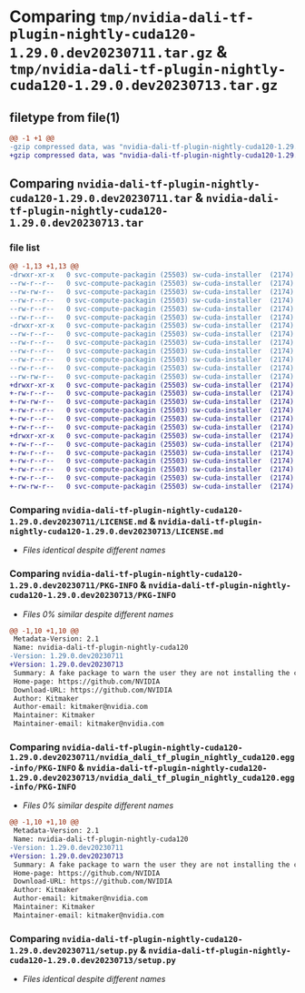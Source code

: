 # Comparing `tmp/nvidia-dali-tf-plugin-nightly-cuda120-1.29.0.dev20230711.tar.gz` & `tmp/nvidia-dali-tf-plugin-nightly-cuda120-1.29.0.dev20230713.tar.gz`

## filetype from file(1)

```diff
@@ -1 +1 @@
-gzip compressed data, was "nvidia-dali-tf-plugin-nightly-cuda120-1.29.0.dev20230711.tar", last modified: Tue Jul 11 23:46:47 2023, max compression
+gzip compressed data, was "nvidia-dali-tf-plugin-nightly-cuda120-1.29.0.dev20230713.tar", last modified: Thu Jul 13 15:03:34 2023, max compression
```

## Comparing `nvidia-dali-tf-plugin-nightly-cuda120-1.29.0.dev20230711.tar` & `nvidia-dali-tf-plugin-nightly-cuda120-1.29.0.dev20230713.tar`

### file list

```diff
@@ -1,13 +1,13 @@
-drwxr-xr-x   0 svc-compute-packagin (25503) sw-cuda-installer  (2174)        0 2023-07-11 23:46:47.606883 nvidia-dali-tf-plugin-nightly-cuda120-1.29.0.dev20230711/
--rw-r--r--   0 svc-compute-packagin (25503) sw-cuda-installer  (2174)      469 2023-07-11 23:46:47.000000 nvidia-dali-tf-plugin-nightly-cuda120-1.29.0.dev20230711/ERROR.txt
--rw-rw-r--   0 svc-compute-packagin (25503) sw-cuda-installer  (2174)    11336 2023-07-06 05:01:19.000000 nvidia-dali-tf-plugin-nightly-cuda120-1.29.0.dev20230711/LICENSE.md
--rw-r--r--   0 svc-compute-packagin (25503) sw-cuda-installer  (2174)       37 2023-07-11 23:46:47.000000 nvidia-dali-tf-plugin-nightly-cuda120-1.29.0.dev20230711/PACKAGE_NAME
--rw-r--r--   0 svc-compute-packagin (25503) sw-cuda-installer  (2174)     1708 2023-07-11 23:46:47.606883 nvidia-dali-tf-plugin-nightly-cuda120-1.29.0.dev20230711/PKG-INFO
--rw-r--r--   0 svc-compute-packagin (25503) sw-cuda-installer  (2174)      316 2023-07-11 23:46:47.000000 nvidia-dali-tf-plugin-nightly-cuda120-1.29.0.dev20230711/README.rst
-drwxr-xr-x   0 svc-compute-packagin (25503) sw-cuda-installer  (2174)        0 2023-07-11 23:46:47.606883 nvidia-dali-tf-plugin-nightly-cuda120-1.29.0.dev20230711/nvidia_dali_tf_plugin_nightly_cuda120.egg-info/
--rw-r--r--   0 svc-compute-packagin (25503) sw-cuda-installer  (2174)     1708 2023-07-11 23:46:47.000000 nvidia-dali-tf-plugin-nightly-cuda120-1.29.0.dev20230711/nvidia_dali_tf_plugin_nightly_cuda120.egg-info/PKG-INFO
--rw-r--r--   0 svc-compute-packagin (25503) sw-cuda-installer  (2174)      297 2023-07-11 23:46:47.000000 nvidia-dali-tf-plugin-nightly-cuda120-1.29.0.dev20230711/nvidia_dali_tf_plugin_nightly_cuda120.egg-info/SOURCES.txt
--rw-r--r--   0 svc-compute-packagin (25503) sw-cuda-installer  (2174)        1 2023-07-11 23:46:47.000000 nvidia-dali-tf-plugin-nightly-cuda120-1.29.0.dev20230711/nvidia_dali_tf_plugin_nightly_cuda120.egg-info/dependency_links.txt
--rw-r--r--   0 svc-compute-packagin (25503) sw-cuda-installer  (2174)       22 2023-07-11 23:46:47.000000 nvidia-dali-tf-plugin-nightly-cuda120-1.29.0.dev20230711/nvidia_dali_tf_plugin_nightly_cuda120.egg-info/top_level.txt
--rw-r--r--   0 svc-compute-packagin (25503) sw-cuda-installer  (2174)       38 2023-07-11 23:46:47.606883 nvidia-dali-tf-plugin-nightly-cuda120-1.29.0.dev20230711/setup.cfg
--rw-rw-r--   0 svc-compute-packagin (25503) sw-cuda-installer  (2174)     4560 2023-07-06 05:01:19.000000 nvidia-dali-tf-plugin-nightly-cuda120-1.29.0.dev20230711/setup.py
+drwxr-xr-x   0 svc-compute-packagin (25503) sw-cuda-installer  (2174)        0 2023-07-13 15:03:34.130306 nvidia-dali-tf-plugin-nightly-cuda120-1.29.0.dev20230713/
+-rw-r--r--   0 svc-compute-packagin (25503) sw-cuda-installer  (2174)      469 2023-07-13 15:03:34.000000 nvidia-dali-tf-plugin-nightly-cuda120-1.29.0.dev20230713/ERROR.txt
+-rw-rw-r--   0 svc-compute-packagin (25503) sw-cuda-installer  (2174)    11336 2023-07-06 05:01:19.000000 nvidia-dali-tf-plugin-nightly-cuda120-1.29.0.dev20230713/LICENSE.md
+-rw-r--r--   0 svc-compute-packagin (25503) sw-cuda-installer  (2174)       37 2023-07-13 15:03:34.000000 nvidia-dali-tf-plugin-nightly-cuda120-1.29.0.dev20230713/PACKAGE_NAME
+-rw-r--r--   0 svc-compute-packagin (25503) sw-cuda-installer  (2174)     1708 2023-07-13 15:03:34.130306 nvidia-dali-tf-plugin-nightly-cuda120-1.29.0.dev20230713/PKG-INFO
+-rw-r--r--   0 svc-compute-packagin (25503) sw-cuda-installer  (2174)      316 2023-07-13 15:03:34.000000 nvidia-dali-tf-plugin-nightly-cuda120-1.29.0.dev20230713/README.rst
+drwxr-xr-x   0 svc-compute-packagin (25503) sw-cuda-installer  (2174)        0 2023-07-13 15:03:34.130306 nvidia-dali-tf-plugin-nightly-cuda120-1.29.0.dev20230713/nvidia_dali_tf_plugin_nightly_cuda120.egg-info/
+-rw-r--r--   0 svc-compute-packagin (25503) sw-cuda-installer  (2174)     1708 2023-07-13 15:03:34.000000 nvidia-dali-tf-plugin-nightly-cuda120-1.29.0.dev20230713/nvidia_dali_tf_plugin_nightly_cuda120.egg-info/PKG-INFO
+-rw-r--r--   0 svc-compute-packagin (25503) sw-cuda-installer  (2174)      297 2023-07-13 15:03:34.000000 nvidia-dali-tf-plugin-nightly-cuda120-1.29.0.dev20230713/nvidia_dali_tf_plugin_nightly_cuda120.egg-info/SOURCES.txt
+-rw-r--r--   0 svc-compute-packagin (25503) sw-cuda-installer  (2174)        1 2023-07-13 15:03:34.000000 nvidia-dali-tf-plugin-nightly-cuda120-1.29.0.dev20230713/nvidia_dali_tf_plugin_nightly_cuda120.egg-info/dependency_links.txt
+-rw-r--r--   0 svc-compute-packagin (25503) sw-cuda-installer  (2174)       22 2023-07-13 15:03:34.000000 nvidia-dali-tf-plugin-nightly-cuda120-1.29.0.dev20230713/nvidia_dali_tf_plugin_nightly_cuda120.egg-info/top_level.txt
+-rw-r--r--   0 svc-compute-packagin (25503) sw-cuda-installer  (2174)       38 2023-07-13 15:03:34.130306 nvidia-dali-tf-plugin-nightly-cuda120-1.29.0.dev20230713/setup.cfg
+-rw-rw-r--   0 svc-compute-packagin (25503) sw-cuda-installer  (2174)     4560 2023-07-06 05:01:19.000000 nvidia-dali-tf-plugin-nightly-cuda120-1.29.0.dev20230713/setup.py
```

### Comparing `nvidia-dali-tf-plugin-nightly-cuda120-1.29.0.dev20230711/LICENSE.md` & `nvidia-dali-tf-plugin-nightly-cuda120-1.29.0.dev20230713/LICENSE.md`

 * *Files identical despite different names*

### Comparing `nvidia-dali-tf-plugin-nightly-cuda120-1.29.0.dev20230711/PKG-INFO` & `nvidia-dali-tf-plugin-nightly-cuda120-1.29.0.dev20230713/PKG-INFO`

 * *Files 0% similar despite different names*

```diff
@@ -1,10 +1,10 @@
 Metadata-Version: 2.1
 Name: nvidia-dali-tf-plugin-nightly-cuda120
-Version: 1.29.0.dev20230711
+Version: 1.29.0.dev20230713
 Summary: A fake package to warn the user they are not installing the correct package.
 Home-page: https://github.com/NVIDIA
 Download-URL: https://github.com/NVIDIA
 Author: Kitmaker
 Author-email: kitmaker@nvidia.com
 Maintainer: Kitmaker
 Maintainer-email: kitmaker@nvidia.com
```

### Comparing `nvidia-dali-tf-plugin-nightly-cuda120-1.29.0.dev20230711/nvidia_dali_tf_plugin_nightly_cuda120.egg-info/PKG-INFO` & `nvidia-dali-tf-plugin-nightly-cuda120-1.29.0.dev20230713/nvidia_dali_tf_plugin_nightly_cuda120.egg-info/PKG-INFO`

 * *Files 0% similar despite different names*

```diff
@@ -1,10 +1,10 @@
 Metadata-Version: 2.1
 Name: nvidia-dali-tf-plugin-nightly-cuda120
-Version: 1.29.0.dev20230711
+Version: 1.29.0.dev20230713
 Summary: A fake package to warn the user they are not installing the correct package.
 Home-page: https://github.com/NVIDIA
 Download-URL: https://github.com/NVIDIA
 Author: Kitmaker
 Author-email: kitmaker@nvidia.com
 Maintainer: Kitmaker
 Maintainer-email: kitmaker@nvidia.com
```

### Comparing `nvidia-dali-tf-plugin-nightly-cuda120-1.29.0.dev20230711/setup.py` & `nvidia-dali-tf-plugin-nightly-cuda120-1.29.0.dev20230713/setup.py`

 * *Files identical despite different names*

